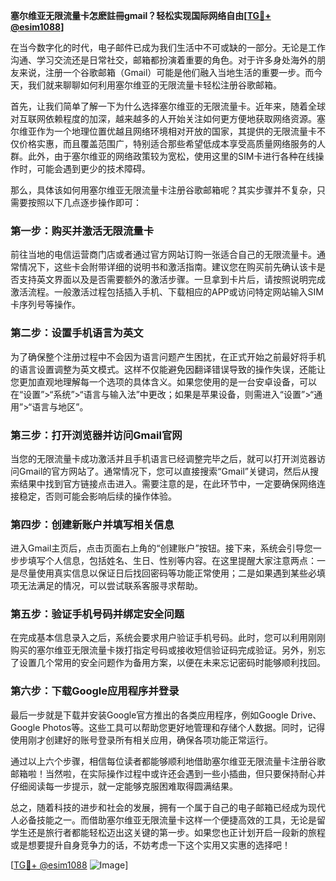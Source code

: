 **塞尔维亚无限流量卡怎麽註冊gmail？轻松实现国际网络自由[[TG💪+ @esim1088](https://t.me/s/esim1088)]**

在当今数字化的时代，电子邮件已成为我们生活中不可或缺的一部分。无论是工作沟通、学习交流还是日常社交，邮箱都扮演着重要的角色。对于许多身处海外的朋友来说，注册一个谷歌邮箱（Gmail）可能是他们融入当地生活的重要一步。而今天，我们就来聊聊如何利用塞尔维亚的无限流量卡轻松注册谷歌邮箱。

首先，让我们简单了解一下为什么选择塞尔维亚的无限流量卡。近年来，随着全球对互联网依赖程度的加深，越来越多的人开始关注如何更方便地获取网络资源。塞尔维亚作为一个地理位置优越且网络环境相对开放的国家，其提供的无限流量卡不仅价格实惠，而且覆盖范围广，特别适合那些希望低成本享受高质量网络服务的人群。此外，由于塞尔维亚的网络政策较为宽松，使用这里的SIM卡进行各种在线操作时，可能会遇到更少的技术障碍。

那么，具体该如何用塞尔维亚无限流量卡注册谷歌邮箱呢？其实步骤并不复杂，只需要按照以下几点逐步操作即可：

### 第一步：购买并激活无限流量卡

前往当地的电信运营商门店或者通过官方网站订购一张适合自己的无限流量卡。通常情况下，这些卡会附带详细的说明书和激活指南。建议您在购买前先确认该卡是否支持英文界面以及是否需要额外的激活步骤。一旦拿到卡片后，请按照说明完成激活流程。一般激活过程包括插入手机、下载相应的APP或访问特定网站输入SIM卡序列号等操作。

### 第二步：设置手机语言为英文

为了确保整个注册过程中不会因为语言问题产生困扰，在正式开始之前最好将手机的语言设置调整为英文模式。这样不仅能避免因翻译错误导致的操作失误，还能让您更加直观地理解每一个选项的具体含义。如果您使用的是一台安卓设备，可以在“设置”>“系统”>“语言与输入法”中更改；如果是苹果设备，则需进入“设置”>“通用”>“语言与地区”。

### 第三步：打开浏览器并访问Gmail官网

当您的无限流量卡成功激活并且手机语言已经调整完毕之后，就可以打开浏览器访问Gmail的官方网站了。通常情况下，您可以直接搜索“Gmail”关键词，然后从搜索结果中找到官方链接点击进入。需要注意的是，在此环节中，一定要确保网络连接稳定，否则可能会影响后续的操作体验。

### 第四步：创建新账户并填写相关信息

进入Gmail主页后，点击页面右上角的“创建账户”按钮。接下来，系统会引导您一步步填写个人信息，包括姓名、生日、性别等内容。在这里提醒大家注意两点：一是尽量使用真实信息以保证日后找回密码等功能正常使用；二是如果遇到某些必填项无法满足的情况，可以尝试联系客服寻求帮助。

### 第五步：验证手机号码并绑定安全问题

在完成基本信息录入之后，系统会要求用户验证手机号码。此时，您可以利用刚刚购买的塞尔维亚无限流量卡拨打指定号码或接收短信验证码完成验证。另外，别忘了设置几个常用的安全问题作为备用方案，以便在未来忘记密码时能够顺利找回。

### 第六步：下载Google应用程序并登录

最后一步就是下载并安装Google官方推出的各类应用程序，例如Google Drive、Google Photos等。这些工具可以帮助您更好地管理和存储个人数据。同时，记得使用刚才创建好的账号登录所有相关应用，确保各项功能正常运行。

通过以上六个步骤，相信每位读者都能够顺利地借助塞尔维亚无限流量卡注册谷歌邮箱啦！当然啦，在实际操作过程中或许还会遇到一些小插曲，但只要保持耐心并仔细阅读每一步提示，就一定能够克服困难取得圆满结果。

总之，随着科技的进步和社会的发展，拥有一个属于自己的电子邮箱已经成为现代人必备技能之一。而借助塞尔维亚无限流量卡这样一个便捷高效的工具，无论是留学生还是旅行者都能轻松迈出这关键的第一步。如果您也正计划开启一段新的旅程或是想要提升自身竞争力的话，不妨考虑一下这个实用又实惠的选择吧！

[[TG💪+ @esim1088](https://t.me/s/esim1088) ![Image](https://i.postimg.cc/4NQfJmqS/Snipaste-2025-05-13-00-14-12.png)]